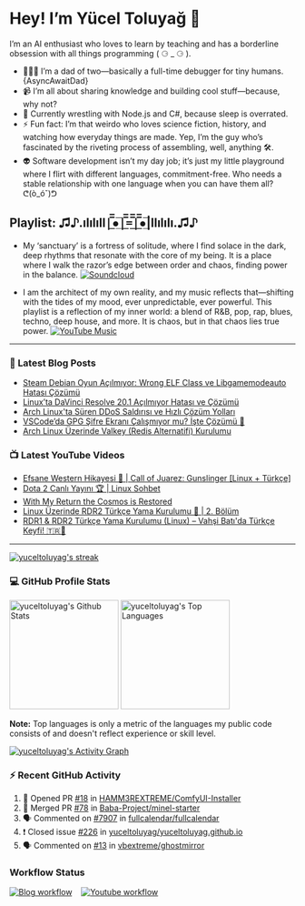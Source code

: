 # Hey! I’m Yücel Toluyağ 👋

I’m an AI enthusiast who loves to learn by teaching and has a borderline obsession with all things programming ( ⚆ _ ⚆ ).

- 👨‍👧‍👦 I’m a dad of two—basically a full-time debugger for tiny humans. {AsyncAwaitDad}
- 📹 I’m all about sharing knowledge and building cool stuff—because, why not?
- 🎒 Currently wrestling with Node.js and C#, because sleep is overrated.
- ⚡ Fun fact: I’m that weirdo who loves science fiction, history, and watching how everyday things are made. Yep, I’m the guy who’s fascinated by the riveting process of assembling, well, anything 🛠️.
- 👽 Software development isn’t my day job; it’s just my little playground where I flirt with different languages, commitment-free. Who needs a stable relationship with one language when you can have them all? ᕦ(ò_óˇ)ᕤ

## Playlist: ♫♪.ılılıll|̲̅̅●̲̅̅|̲̅̅=̲̅̅|̲̅̅●̲̅̅|llılılı.♫♪

- My ‘sanctuary’ is a fortress of solitude, where I find solace in the dark, deep rhythms that resonate with the core of my being. It is a place where I walk the razor’s edge between order and chaos, finding power in the balance.  [![Soundcloud](https://img.shields.io/badge/Soundcloud-FF3300?logo=Soundcloud&logoColor=darkwhite)](https://soundcloud.com/yuceltoluyag)

- I am the architect of my own reality, and my music reflects that—shifting with the tides of my mood, ever unpredictable, ever powerful. This playlist is a reflection of my inner world: a blend of R&B, pop, rap, blues, techno, deep house, and more. It is chaos, but in that chaos lies true power. [![YouTube Music](https://img.shields.io/badge/YouTube_Music-FF0000?logo=youtube-music&logoColor=a970ff)](https://www.youtube.com/playlist?list=PLKaWgYyghzWEkpHyRsCTw_yRgcjQLmAPM)

------


### 📕 Latest Blog Posts

<!-- BLOG-POST-LIST:START -->
- [Steam Debian Oyun Açılmıyor: Wrong ELF Class ve Libgamemodeauto Hatası Çözümü](https://yuceltoluyag.github.io/steam-debian-oyun-acilmiyor-wrong-elf-class-libgamemodeauto-hatasi-cozumu/)
- [Linux’ta DaVinci Resolve 20.1 Açılmıyor Hatası ve Çözümü](https://yuceltoluyag.github.io/davinci-resolve-20-1-linux-hatasi-cozumu/)
- [Arch Linux&#39;ta Süren DDoS Saldırısı ve Hızlı Çözüm Yolları](https://yuceltoluyag.github.io/arch-linux-ddos-hizmet-kesintisi/)
- [VSCode’da GPG Şifre Ekranı Çalışmıyor mu? İşte Çözümü 🚀](https://yuceltoluyag.github.io/git-gpg-imzali-commit-vscode-arch/)
- [Arch Linux Üzerinde Valkey &lpar;Redis Alternatifi&rpar; Kurulumu](https://yuceltoluyag.github.io/archlinux-valkey-redis-kurulumu/)
<!-- BLOG-POST-LIST:END -->


### 📺 Latest YouTube Videos

<!-- YOUTUBE:START -->
- [Efsane Western Hikayesi 🤠 | Call of Juarez: Gunslinger [Linux + Türkçe]](https://www.youtube.com/watch?v=VoVurhp88qc)
- [Dota 2 Canlı Yayını 🏆 |  Linux Sohbet](https://www.youtube.com/watch?v=p-5JXjhK82w)
- [With My Return the Cosmos is Restored](https://www.youtube.com/shorts/HbyaJkeHIak)
- [Linux Üzerinde RDR2 Türkçe Yama Kurulumu  🚀 | 2. Bölüm](https://www.youtube.com/watch?v=h1W0_yaB75g)
- [RDR1 &amp; RDR2 Türkçe Yama Kurulumu &lpar;Linux&rpar; – Vahşi Batı&#39;da Türkçe Keyfi! 🇹🇷🐧](https://www.youtube.com/watch?v=XGcccKCjcLI)
<!-- YOUTUBE:END -->
-----------

<!-- GitHub Readme Streak Stats - https://github.com/yuceltoluyag/github-readme-streak-stats -->
  <p>
    <a href="https://github.com/yuceltoluyag/github-readme-streak-stats">
      <!-- Use https://streak-stats.demolab.com or self-host with your own Vercel app - visit https://git.io/streak-stats for instructions -->
      <img title="🔥 Get streak stats for your profile at git.io/streak-stats" alt="yuceltoluyag's streak" src="https://github-readme-streak-stats-eight.vercel.app/?user=yuceltoluyag&theme=monokai-metallian&hide_border=true&short_numbers=true"/>
    </a>
   
  </p>

  <h3>💻 GitHub Profile Stats</h3>

  <!-- https://github.com/anuraghazra/github-readme-stats -->

 <img alt="yuceltoluyag's Github Stats" src="https://denvercoder1-github-readme-stats.vercel.app/api/?username=yuceltoluyag&show_icons=true&include_all_commits=true&count_private=true&theme=react&hide_border=true&bg_color=1F222E&title_color=F85D7F&icon_color=F8D866" height="192px"/>
  <img alt="yuceltoluyag's Top Languages" src="https://denvercoder1-github-readme-stats.vercel.app/api/top-langs/?username=yuceltoluyag&langs_count=8&layout=compact&theme=react&hide_border=true&bg_color=1F222E&title_color=F85D7F&icon_color=F8D866&hide=Jupyter%20Notebook,Roff" height="192px"/>
  <br/>

  <b>Note:</b> Top languages is only a metric of the languages my public code consists of and doesn't reflect experience or skill level.
  
  <!-- https://github.com/ashutosh00710/github-readme-activity-graph -->

  <a href="https://github.com/ashutosh00710/github-readme-activity-graph"><img alt="yuceltoluyag's Activity Graph" src="https://github-readme-activity-graph.vercel.app/graph/?username=yuceltoluyag&bg_color=1F222E&color=F8D866&line=F85D7F&point=FFFFFF&hide_border=true" /></a>

  <h3>⚡ Recent GitHub Activity</h3>

  <!-- https://github.com/jamesgeorge007/github-activity-readme -->
  <!--START_SECTION:activity-->

1. 💪 Opened PR [#18](https://github.com/HAMM3REXTREME/ComfyUI-Installer/pull/18) in [HAMM3REXTREME/ComfyUI-Installer](https://github.com/HAMM3REXTREME/ComfyUI-Installer)
2. 🎉 Merged PR [#78](https://github.com/Baba-Project/minel-starter/pull/78) in [Baba-Project/minel-starter](https://github.com/Baba-Project/minel-starter)
3. 🗣 Commented on [#7907](https://github.com/fullcalendar/fullcalendar/issues/7907) in [fullcalendar/fullcalendar](https://github.com/fullcalendar/fullcalendar)
4. ❗️ Closed issue [#226](https://github.com/yuceltoluyag/yuceltoluyag.github.io/issues/226) in [yuceltoluyag/yuceltoluyag.github.io](https://github.com/yuceltoluyag/yuceltoluyag.github.io)
5. 🗣 Commented on [#13](https://github.com/vbextreme/ghostmirror/issues/13) in [vbextreme/ghostmirror](https://github.com/vbextreme/ghostmirror)
<!--END_SECTION:activity-->

</details>


### Workflow Status

[![Blog workflow](https://github.com/yuceltoluyag/yuceltoluyag/actions/workflows/blog-post-workflow.yml/badge.svg)](https://github.com/yuceltoluyag/yuceltoluyag/actions/workflows/blog-post-workflow.yml)
&nbsp;&nbsp;
[![Youtube workflow](https://github.com/yuceltoluyag/yuceltoluyag/actions/workflows/youtube-workflow.yml/badge.svg)](https://github.com/yuceltoluyag/yuceltoluyag/actions/workflows/youtube-workflow.yml)
